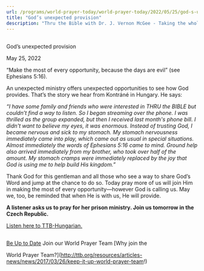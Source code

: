 ```yaml
---
url: /programs/world-prayer-today/world-prayer-today/2022/05/25/god-s-unexpected-provision
title: "God’s unexpected provision"
description: "Thru the Bible with Dr. J. Vernon McGee - Taking the whole Word to the whole world"
---
```







## 
 God’s unexpected provision


May 25, 2022




“Make the most of every opportunity, because the days are evil” (see Ephesians 5:16).

An unexpected ministry offers unexpected opportunities to see how God provides. That’s the story we hear from Kontráné in Hungary. He says:

*“I have some family and friends who were interested in THRU the BIBLE but couldn’t find a way to listen. So I began streaming over the phone. I was thrilled as the group expanded, but then I received last month's phone bill. I didn't want to believe my eyes, it was enormous. Instead of trusting God, I became nervous and sick to my stomach. My stomach nervousness immediately came into play, which came out as usual in special situations. Almost immediately the words of Ephesians 5:16 came to mind. Ground help also arrived immediately from my brother, who took over half of the amount. My stomach cramps were immediately replaced by the joy that God is using me to help build His kingdom.”*

Thank God for this gentleman and all those who see a way to share God’s Word and jump at the chance to do so. Today pray more of us will join Him in making the most of every opportunity—however God is calling us. May we, too, be reminded that when He is with us, He will provide. 

**A listener asks us to pray for her prison ministry. Join us tomorrow in the Czech Republic.**

[Listen here to TTB-Hungarian.](https://ttb.twr.org/home/day,0873/language,HUN)







## 




[Be Up to Date](http://feeds.feedburner.com/WorldPrayerToday "World Prayer Today RSS Feed")
Join our World Prayer Team
[Why join the  

World Prayer Team?](http://ttb.org/resources/articles-news/news/2017/03/26/keep-it-up-world-prayer-team!)




